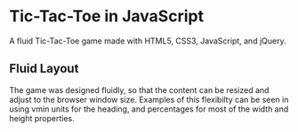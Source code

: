 # Tic-Tac-Toe in JavaScript

A fluid Tic-Tac-Toe game made with HTML5, CSS3, JavaScript, and jQuery.

Fluid Layout
------

The game was designed fluidly, so that the content can be resized and adjust to the browser window size. Examples of this flexibilty can be seen in using vmin units for the heading, and percentages for most of the width and height properties.